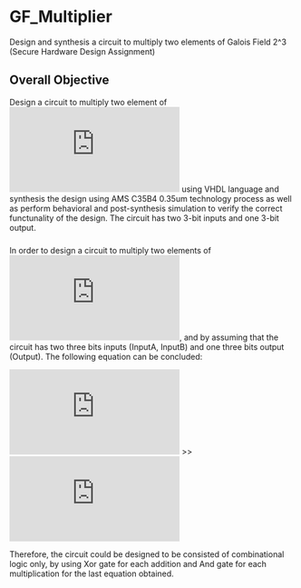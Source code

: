 # GF_Multiplier
Design and synthesis a circuit to multiply two elements of Galois Field 2^3 (Secure Hardware Design Assignment)

## Overall Objective
Design a circuit to multiply two element of  ![](http://latex.codecogs.com/png.latex?%5Cdpi%7B100%7D%20%5Cfn_jvn%20%5Csmall%20GF%282%5E3%29%20%3D%20Z_2%5BX%5D/X%5E3%20&plus;%20X%5E2%20&plus;%201)  using VHDL language and synthesis the design using AMS C35B4 0.35um technology process as well as perform behavioral and post-synthesis simulation to verify the correct functunality of the design. The circuit has two 3-bit inputs and one 3-bit output.

### 
In order to design a circuit to multiply two elements of ![](http://latex.codecogs.com/png.latex?%5Cdpi%7B100%7D%20%5Cfn_jvn%20%5Csmall%20GF%282%5E3%29%20%3D%20Z_2%5BX%5D/X%5E3%20&plus;%20X%5E2%20&plus;%201), and by assuming that the circuit has two three bits inputs (InputA, InputB) and one three bits output (Output). The following equation can be concluded:

![](http://latex.codecogs.com/png.latex?%5Cdpi%7B100%7D%20%5Cfn_jvn%20%5Csmall%20Output%20%3D%20InputA%20x%20InputB%20%3D%20ABC.DEF%20%3D%20%28AX%5E2%20&plus;%20BX%20&plus;%20C%29.%28%20DX%5E2%20&plus;%20EX%20&plus;%20F%29) >>
![](http://latex.codecogs.com/png.latex?%5Cdpi%7B100%7D%20%5Cfn_jvn%20%5Csmall%20Output%20%3D%20%28AD%20&plus;%20AE%20&plus;%20BD%20&plus;%20AF%20&plus;%20BE%20&plus;%20CD%29X%5E2%20&plus;%20%28AD%20&plus;%20BF%20&plus;%20CE%29X%20&plus;%20%28AD%20&plus;%20AE%20&plus;%20BD%20&plus;%20CF%29)

Therefore, the circuit could be designed to be consisted of combinational logic only, by using Xor gate for each addition and And
gate for each multiplication for the last equation obtained.
